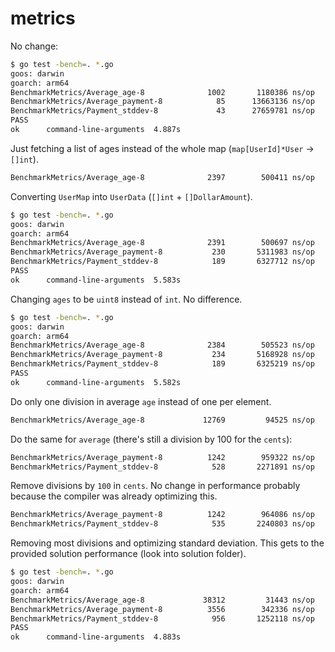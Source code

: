 # metrics

No change:

```bash
$ go test -bench=. *.go
goos: darwin
goarch: arm64
BenchmarkMetrics/Average_age-8         	    1002	   1180386 ns/op
BenchmarkMetrics/Average_payment-8     	      85	  13663136 ns/op
BenchmarkMetrics/Payment_stddev-8      	      43	  27659781 ns/op
PASS
ok  	command-line-arguments	4.887s
```

Just fetching a list of ages instead of the whole map (`map[UserId]*User` -> `[]int`).

```bash
BenchmarkMetrics/Average_age-8         	    2397	    500411 ns/op
```

Converting `UserMap` into `UserData` (`[]int` + `[]DollarAmount`).

```bash
$ go test -bench=. *.go
goos: darwin
goarch: arm64
BenchmarkMetrics/Average_age-8         	    2391	    500697 ns/op
BenchmarkMetrics/Average_payment-8     	     230	   5311983 ns/op
BenchmarkMetrics/Payment_stddev-8      	     189	   6327712 ns/op
PASS
ok  	command-line-arguments	5.583s
```

Changing `ages` to be `uint8` instead of `int`. No difference.

```bash
$ go test -bench=. *.go
goos: darwin
goarch: arm64
BenchmarkMetrics/Average_age-8         	    2384	    505523 ns/op
BenchmarkMetrics/Average_payment-8     	     234	   5168928 ns/op
BenchmarkMetrics/Payment_stddev-8      	     189	   6325219 ns/op
PASS
ok  	command-line-arguments	5.582s
```

Do only one division in average `age` instead of one per element.

```bash
BenchmarkMetrics/Average_age-8         	   12769	     94525 ns/op 
```

Do the same for `average` (there's still a division by 100 for the `cents`):

```bash
BenchmarkMetrics/Average_payment-8     	    1242	    959322 ns/op
BenchmarkMetrics/Payment_stddev-8      	     528	   2271891 ns/op
```

Remove divisions by `100` in `cents`. No change in performance probably because the compiler was already optimizing this.

```bash
BenchmarkMetrics/Average_payment-8     	    1242	    964086 ns/op
BenchmarkMetrics/Payment_stddev-8      	     535	   2240803 ns/op
```

Removing most divisions and optimizing standard deviation. This gets to the provided solution performance (look into solution folder).

```bash
$ go test -bench=. *.go
goos: darwin
goarch: arm64
BenchmarkMetrics/Average_age-8         	   38312	     31443 ns/op
BenchmarkMetrics/Average_payment-8     	    3556	    342336 ns/op
BenchmarkMetrics/Payment_stddev-8      	     956	   1252118 ns/op
PASS
ok  	command-line-arguments	4.883s
```
